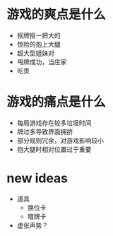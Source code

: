 # 游戏的爽点是什么
- 抠牌抠一把大的
- 惊险的抱上大腿
- 超大型姐妹对
- 甩牌成功，当庄家
- 吃贡

# 游戏的痛点是什么
- 每局游戏存在较多垃圾时间
- 牌过多导致界面拥挤
- 部分规则冗余，对游戏影响较小
- 抱大腿时相对位置过于重要

# new ideas
- 道具
    - 换位卡
    - 暗牌卡
- 虚张声势？